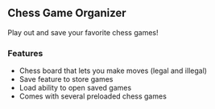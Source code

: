 <title>Chess Game Organizer</title>
<h2>Chess Game Organizer</h2>
Play out and save your favorite chess games!

<h3>Features</h3>
<ul>
    <li>Chess board that lets you make moves (legal and illegal)</li>
    <li>Save feature to store games</li>
    <li>Load ability to open saved games</li>
    <li>Comes with several preloaded chess games</li>
</ul>
